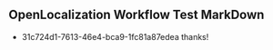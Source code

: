 ## OpenLocalization Workflow Test MarkDown
* 31c724d1-7613-46e4-bca9-1fc81a87edea thanks!

<!--HONumber=Aug16_HO4-->


